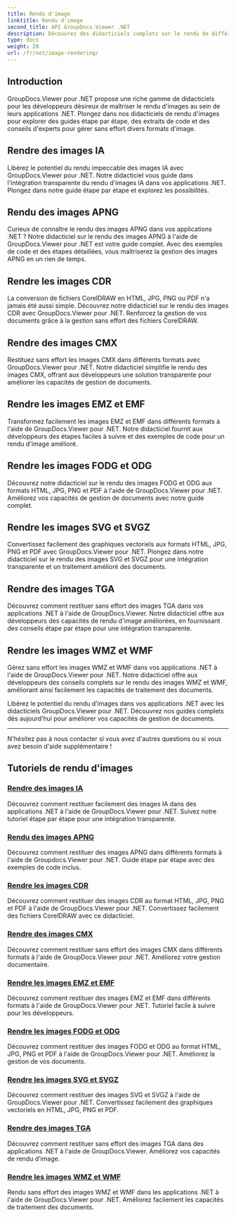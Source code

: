 ```yaml
---
title: Rendu d'image
linktitle: Rendu d'image
second_title: API GroupDocs.Viewer .NET
description: Découvrez des didacticiels complets sur le rendu de différents formats d'image à l'aide de GroupDocs.Viewer pour .NET. De l’IA au WMF, découvrez des exemples d’intégration et de codage transparents.
type: docs
weight: 28
url: /fr/net/image-rendering/
---
```


## Introduction

GroupDocs.Viewer pour .NET propose une riche gamme de didacticiels pour les développeurs désireux de maîtriser le rendu d'images au sein de leurs applications .NET. Plongez dans nos didacticiels de rendu d'images pour explorer des guides étape par étape, des extraits de code et des conseils d'experts pour gérer sans effort divers formats d'image.

## Rendre des images IA
Libérez le potentiel du rendu impeccable des images IA avec GroupDocs.Viewer pour .NET. Notre didacticiel vous guide dans l'intégration transparente du rendu d'images IA dans vos applications .NET. Plongez dans notre guide étape par étape et explorez les possibilités.

## Rendu des images APNG
Curieux de connaître le rendu des images APNG dans vos applications .NET ? Notre didacticiel sur le rendu des images APNG à l'aide de GroupDocs.Viewer pour .NET est votre guide complet. Avec des exemples de code et des étapes détaillées, vous maîtriserez la gestion des images APNG en un rien de temps.

## Rendre les images CDR
La conversion de fichiers CorelDRAW en HTML, JPG, PNG ou PDF n'a jamais été aussi simple. Découvrez notre didacticiel sur le rendu des images CDR avec GroupDocs.Viewer pour .NET. Renforcez la gestion de vos documents grâce à la gestion sans effort des fichiers CorelDRAW.

## Rendre des images CMX
Restituez sans effort les images CMX dans différents formats avec GroupDocs.Viewer pour .NET. Notre didacticiel simplifie le rendu des images CMX, offrant aux développeurs une solution transparente pour améliorer les capacités de gestion de documents.

## Rendre les images EMZ et EMF
Transformez facilement les images EMZ et EMF dans différents formats à l'aide de GroupDocs.Viewer pour .NET. Notre didacticiel fournit aux développeurs des étapes faciles à suivre et des exemples de code pour un rendu d'image amélioré.

## Rendre les images FODG et ODG
Découvrez notre didacticiel sur le rendu des images FODG et ODG aux formats HTML, JPG, PNG et PDF à l'aide de GroupDocs.Viewer pour .NET. Améliorez vos capacités de gestion de documents avec notre guide complet.

## Rendre les images SVG et SVGZ
Convertissez facilement des graphiques vectoriels aux formats HTML, JPG, PNG et PDF avec GroupDocs.Viewer pour .NET. Plongez dans notre didacticiel sur le rendu des images SVG et SVGZ pour une intégration transparente et un traitement amélioré des documents.

## Rendre des images TGA
Découvrez comment restituer sans effort des images TGA dans vos applications .NET à l'aide de GroupDocs.Viewer. Notre didacticiel offre aux développeurs des capacités de rendu d'image améliorées, en fournissant des conseils étape par étape pour une intégration transparente.

## Rendre les images WMZ et WMF
Gérez sans effort les images WMZ et WMF dans vos applications .NET à l'aide de GroupDocs.Viewer pour .NET. Notre didacticiel offre aux développeurs des conseils complets sur le rendu des images WMZ et WMF, améliorant ainsi facilement les capacités de traitement des documents.

Libérez le potentiel du rendu d’images dans vos applications .NET avec les didacticiels GroupDocs.Viewer pour .NET. Découvrez nos guides complets dès aujourd’hui pour améliorer vos capacités de gestion de documents.

---

N'hésitez pas à nous contacter si vous avez d'autres questions ou si vous avez besoin d'aide supplémentaire !
## Tutoriels de rendu d'images
### [Rendre des images IA](./render-ai-images/)
Découvrez comment restituer facilement des images IA dans des applications .NET à l'aide de GroupDocs.Viewer pour .NET. Suivez notre tutoriel étape par étape pour une intégration transparente.
### [Rendu des images APNG](./render-apng-images/)
Découvrez comment restituer des images APNG dans différents formats à l'aide de Groupdocs.Viewer pour .NET. Guide étape par étape avec des exemples de code inclus.
### [Rendre les images CDR](./render-cdr-images/)
Découvrez comment restituer des images CDR au format HTML, JPG, PNG et PDF à l'aide de GroupDocs.Viewer pour .NET. Convertissez facilement des fichiers CorelDRAW avec ce didacticiel.
### [Rendre des images CMX](./render-cmx-images/)
Découvrez comment restituer sans effort des images CMX dans différents formats à l'aide de GroupDocs.Viewer pour .NET. Améliorez votre gestion documentaire.
### [Rendre les images EMZ et EMF](./render-emz-emf-images/)
Découvrez comment restituer des images EMZ et EMF dans différents formats à l'aide de GroupDocs.Viewer pour .NET. Tutoriel facile à suivre pour les développeurs.
### [Rendre les images FODG et ODG](./render-fodg-odg-images/)
Découvrez comment restituer des images FODG et ODG au format HTML, JPG, PNG et PDF à l'aide de GroupDocs.Viewer pour .NET. Améliorez la gestion de vos documents.
### [Rendre les images SVG et SVGZ](./render-svg-svgz-images/)
Découvrez comment restituer des images SVG et SVGZ à l'aide de GroupDocs.Viewer pour .NET. Convertissez facilement des graphiques vectoriels en HTML, JPG, PNG et PDF.
### [Rendre des images TGA](./render-tga-images/)
Découvrez comment restituer sans effort des images TGA dans des applications .NET à l'aide de GroupDocs.Viewer. Améliorez vos capacités de rendu d’image.
### [Rendre les images WMZ et WMF](./render-wmz-wmf-images/)
Rendu sans effort des images WMZ et WMF dans les applications .NET à l'aide de GroupDocs.Viewer pour .NET. Améliorez facilement les capacités de traitement des documents.
